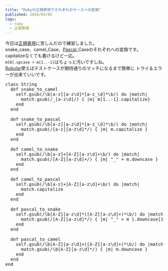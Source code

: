 ```yaml
---
title: "Rubyの正規表現でそれぞれのケースへの変換"
published: 2016/03/05
tags:
  - ruby
  - 正規表現
---
```


<p>今日は<a class="keyword" href="http://d.hatena.ne.jp/keyword/%C0%B5%B5%AC%C9%BD%B8%BD">正規表現</a>に苦しんだので練習しました。<br/>
snake_case、camel_Case、<a class="keyword" href="http://d.hatena.ne.jp/keyword/Pascal">Pascal</a>_Caseのそれぞれへの変換です。<br/>
capitalizeなくても書けるけど一応。<br/>
<code>m[0].upcase + m[1..-1]</code>はちょっと汚いですしね。  <br/>
<a href="http://rubular.com/">Rubular</a>使えばテストケースが期待通りのマッチになるまで簡単に
トライ＆エラーが出来ていいです。</p>

<pre class="code lang-ruby" data-lang="ruby" data-unlink><span class="synPreProc">class</span> <span class="synType">String</span>
  <span class="synPreProc">def</span> <span class="synIdentifier">snake_to_camel</span>
    <span class="synConstant">self</span>.gsub(<span class="synSpecial">/\b[</span><span class="synConstant">a-z</span><span class="synSpecial">][</span><span class="synConstant">a-z</span><span class="synSpecial">\d]*[</span><span class="synConstant">a-z_</span><span class="synSpecial">\d]*\b/</span>) <span class="synStatement">do</span> |<span class="synIdentifier">match</span>|
      match.gsub(<span class="synSpecial">/</span><span class="synConstant">_</span><span class="synSpecial">[</span><span class="synConstant">a-z</span><span class="synSpecial">\d]/</span>) { |<span class="synIdentifier">m</span>| m[<span class="synConstant">1</span>..<span class="synConstant">-1</span>].capitalize}
    <span class="synStatement">end</span>
  <span class="synPreProc">end</span>

  <span class="synPreProc">def</span> <span class="synIdentifier">snake_to_pascal</span>
    <span class="synConstant">self</span>.gsub(<span class="synSpecial">/\b[</span><span class="synConstant">a-z</span><span class="synSpecial">][</span><span class="synConstant">a-z</span><span class="synSpecial">\d]*[</span><span class="synConstant">a-z_</span><span class="synSpecial">\d]*\b/</span>) <span class="synStatement">do</span> |<span class="synIdentifier">match</span>|
      match.gsub(<span class="synSpecial">/[</span><span class="synConstant">a-z</span><span class="synSpecial">][</span><span class="synConstant">a-z</span><span class="synSpecial">\d]*/</span>) { |<span class="synIdentifier">m</span>| m.capitalize }
    <span class="synStatement">end</span>
  <span class="synPreProc">end</span>

  <span class="synPreProc">def</span> <span class="synIdentifier">camel_to_snake</span>
    <span class="synConstant">self</span>.gsub(<span class="synSpecial">/\b[</span><span class="synConstant">a-z</span><span class="synSpecial">]+[</span><span class="synConstant">A-Z</span><span class="synSpecial">][</span><span class="synConstant">a-z</span><span class="synSpecial">\d]+\b/</span>) <span class="synStatement">do</span> |<span class="synIdentifier">match</span>|
      match.gsub(<span class="synSpecial">/[</span><span class="synConstant">A-Z</span><span class="synSpecial">][</span><span class="synConstant">a-z</span><span class="synSpecial">\d]+/</span>) { |<span class="synIdentifier">m</span>| <span class="synSpecial">&quot;</span><span class="synConstant">_</span><span class="synSpecial">&quot;</span> + m.downcase }
    <span class="synStatement">end</span>
  <span class="synPreProc">end</span>

  <span class="synPreProc">def</span> <span class="synIdentifier">camel_to_pascal</span>
    <span class="synConstant">self</span>.gsub(<span class="synSpecial">/\b[</span><span class="synConstant">a-z</span><span class="synSpecial">]+[</span><span class="synConstant">A-Z</span><span class="synSpecial">][</span><span class="synConstant">a-z</span><span class="synSpecial">\d]+\b/</span>) <span class="synStatement">do</span> |<span class="synIdentifier">match</span>|
      match.capitalize
    <span class="synStatement">end</span>
  <span class="synPreProc">end</span>

  <span class="synPreProc">def</span> <span class="synIdentifier">pascal_to_snake</span>
    <span class="synConstant">self</span>.gsub(<span class="synSpecial">/\b[</span><span class="synConstant">A-Z</span><span class="synSpecial">][</span><span class="synConstant">a-z</span><span class="synSpecial">\d]*([</span><span class="synConstant">A-Z</span><span class="synSpecial">][</span><span class="synConstant">a-z</span><span class="synSpecial">\d]+)*\b/</span>) <span class="synStatement">do</span> |<span class="synIdentifier">match</span>|
      match.gsub(<span class="synSpecial">/[</span><span class="synConstant">A-Z</span><span class="synSpecial">][</span><span class="synConstant">a-z</span><span class="synSpecial">\d]*/</span>) { |<span class="synIdentifier">m</span>| <span class="synSpecial">&quot;</span><span class="synConstant">_</span><span class="synSpecial">&quot;</span> + m }.downcase[<span class="synConstant">1</span>..<span class="synConstant">-1</span>]
    <span class="synStatement">end</span>
  <span class="synPreProc">end</span>

  <span class="synPreProc">def</span> <span class="synIdentifier">pascal_to_camel</span>
    <span class="synConstant">self</span>.gsub(<span class="synSpecial">/\b[</span><span class="synConstant">A-Z</span><span class="synSpecial">][</span><span class="synConstant">a-z</span><span class="synSpecial">\d]+([</span><span class="synConstant">A-Z</span><span class="synSpecial">][</span><span class="synConstant">a-z</span><span class="synSpecial">\d]+)*\b/</span>) <span class="synStatement">do</span> |<span class="synIdentifier">match</span>|
      match.gsub(<span class="synSpecial">/\b[</span><span class="synConstant">A-Z</span><span class="synSpecial">][</span><span class="synConstant">a-z</span><span class="synSpecial">\d]*/</span>) { |<span class="synIdentifier">m</span>| m.downcase }
    <span class="synStatement">end</span>
  <span class="synPreProc">end</span>
<span class="synPreProc">end</span>
</pre>


